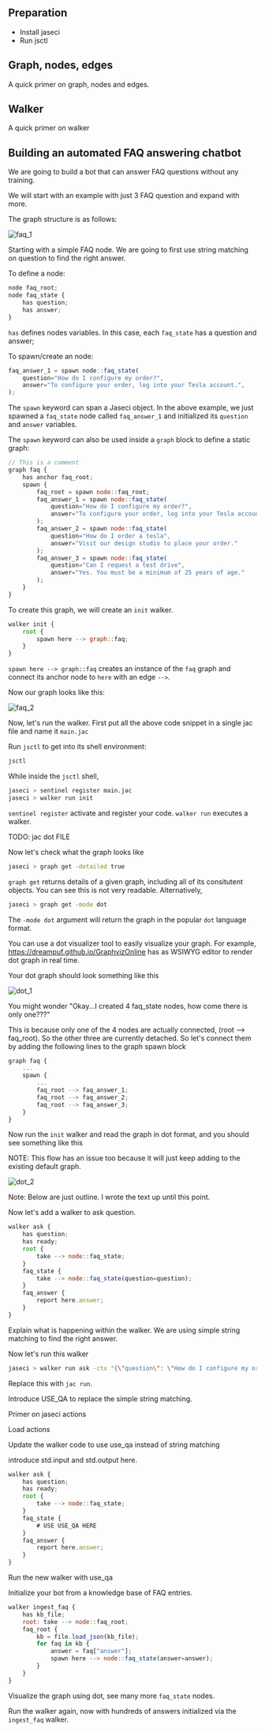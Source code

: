 ## Preparation
* Install jaseci
* Run jsctl

## Graph, nodes, edges
A quick primer on graph, nodes and edges.

## Walker

A quick primer on walker

## Building an automated FAQ answering chatbot

We are going to build a bot that can answer FAQ questions without any training.

We will start with an example with just 3 FAQ question and expand with more.

The graph structure is as follows:

![faq_1](./new_images/faq_1.png)

Starting with a simple FAQ node. We are going to first use string matching on question to find the right answer.

To define a node:
```js
node faq_root;
node faq_state {
    has question;
    has answer;
}
```
`has` defines nodes variables. In this case, each `faq_state` has a question and answer;

To spawn/create an node:
```js
faq_answer_1 = spawn node::faq_state(
    question="How do I configure my order?",
    answer="To configure your order, log into your Tesla account.",
);
```
The `spawn` keyword can span a Jaseci object. In the above example, we just spawned a `faq_state` node called `faq_answer_1` and initialized its `question` and `answer` variables.

The `spawn` keyword can also be used inside a `graph` block to define a static graph:
```js
// This is a comment
graph faq {
    has anchor faq_root;
    spawn {
        faq_root = spawn node::faq_root;
        faq_answer_1 = spawn node::faq_state(
            question="How do I configure my order?",
            answer="To configure your order, log into your Tesla account."
        );
        faq_answer_2 = spawn node::faq_state(
            question="How do I order a tesla",
            answer="Visit our design studio to place your order."
        );
        faq_answer_3 = spawn node::faq_state(
            question="Can I request a test drive",
            answer="Yes. You must be a minimum of 25 years of age."
        );
    }
}
```

To create this graph, we will create an `init` walker.
```js
walker init {
    root {
        spawn here --> graph::faq;
    }
}
```
`spawn here --> graph::faq` creates an instance of the `faq` graph and connect its anchor node to `here` with an edge `-->`.

Now our graph looks like this:

![faq_2](./new_images/faq_2.png)

Now, let's run the walker. First put all the above code snippet in a single jac file and name it `main.jac`

Run `jsctl` to get into its shell environment:
```bash
jsctl
```
While inside the `jsctl` shell,
```bash
jaseci > sentinel register main.jac
jaseci > walker run init
```

`sentinel register` activate and register your code.
`walker run` executes a walker.

TODO: jac dot FILE

Now let's check what the graph looks like
```bash
jaseci > graph get -detailed true
```

`graph get` returns details of a given graph, including all of its consitutent objects. You can see this is not very readable. Alternatively,

```bash
jaseci > graph get -mode dot
```
The `-mode dot` argument will return the graph in the popular `dot` language format.

You can use a dot visualizer tool to easily visualize your graph. For example, https://dreampuf.github.io/GraphvizOnline has as WSIWYG editor to render dot graph in real time.

Your dot graph should look something like this

![dot_1](./new_images/dot_1.svg)

You might wonder "Okay...I created 4 faq_state nodes, how come there is only one???"

This is because only one of the 4 nodes are actually connected, (root --> faq_root). So the other three are currently detached. So let's connect them by adding the following lines to the graph spawn block

```js
graph faq {
    ...
    spawn {
        ...
        faq_root --> faq_answer_1;
        faq_root --> faq_answer_2;
        faq_root --> faq_answer_3;
    }
}
```

Now run the `init` walker and read the graph in dot format, and you should see something like this

NOTE: This flow has an issue too because it will just keep adding to the existing default graph.

![dot_2](./new_images/dot_2.svg)

Note: Below are just outline. I wrote the text up until this point.

Now let's add a walker to ask question.

```js
walker ask {
    has question;
    has ready;
    root {
        take --> node::faq_state;
    }
    faq_state {
        take --> node::faq_state(question=question);
    }
    faq_answer {
        report here.answer;
    }
}
```

Explain what is happening within the walker.
We are using simple string matching to find the right answer.

Now let's run this walker
```bash
jaseci > walker run ask -ctx "{\"question\": \"How do I configure my order?\"}"
```
Replace this with `jac run`.

Introduce USE_QA to replace the simple string matching.

Primer on jaseci actions

Load actions

Update the walker code to use use_qa instead of string matching

introduce std.input and std.output here.
```js
walker ask {
    has question;
    has ready;
    root {
        take --> node::faq_state;
    }
    faq_state {
        # USE USE_QA HERE
    }
    faq_answer {
        report here.answer;
    }
}
```

Run the new walker with use_qa

Initialize your bot from a knowledge base of FAQ entries.
```js
walker ingest_faq {
    has kb_file;
    root: take --> node::faq_root;
    faq_root {
        kb = file.load_json(kb_file);
        for faq in kb {
            answer = faq["answer"];
            spawn here --> node::faq_state(answer=answer);
        }
    }
}
```
Visualize the graph using dot, see many more `faq_state` nodes.

Run the walker again, now with hundreds of answers initialized via the `ingest_faq` walker.